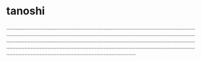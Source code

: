 # tanoshi
.....................................................................................................................................................................................................................................................................................................................................................................................................................................................................................................................................................................................................